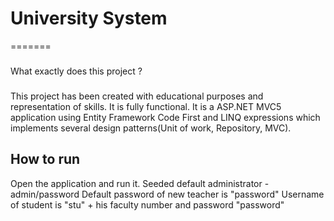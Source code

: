 # University System
=======
 

### 

What exactly does this project ? 
###
 
This project has been created with educational purposes and representation of skills. It is fully functional.
It is a ASP.NET MVC5 application using Entity Framework Code First and LINQ expressions which implements several design 
patterns(Unit of work, Repository, MVC). 

How to run
------------
Open the application and run it.
Seeded default administrator -  admin/password
Default password of new teacher is "password" 
Username of student is "stu" + his faculty number and password "password"

